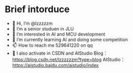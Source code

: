 # Brief intorduce

- 👋 Hi, I’m @lzzzzzm
- 🎨 I’m a senior studuen in JLU
- 👀 I’m interested in AI and MCU development
- 🌱 I’m currently learning AI and doing some competition
- 📫 How to reach me 529641220 on qq
- 🐛 I also activate in CSDN and AIStudio
   Blog：https://blog.csdn.net/lzzzzzzm?type=blog
   AIStudio：https://aistudio.baidu.com/aistudio/index
